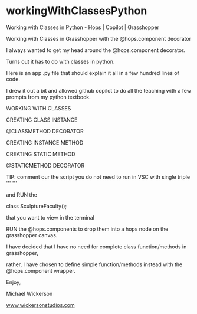 # workingWithClassesPython
Working with Classes in Python - Hops | Copilot | Grasshopper

Working with Classes in Grasshopper with the @hops.component decorator



I always wanted to get my head around the @hops.component decorator.

Turns out it has to do with classes in python.



Here is an app .py file that should explain it all in a few hundred lines of code.

I drew it out a bit and allowed github copilot to do all the teaching with a few prompts from my python textbook.



WORKING WITH CLASSES

CREATING CLASS INSTANCE

@CLASSMETHOD DECORATOR

CREATING INSTANCE METHOD

CREATING STATIC METHOD

@STATICMETHOD DECORATOR



TIP: comment our the script you do not need to run in VSC with single triple ''' '''

and RUN the

class SculptureFaculty();

that you want to view in the terminal



RUN the @hops.components to drop them into a hops node on the grasshopper canvas.



I have decided that I have no need for complete class function/methods in grasshopper,

rather, I have chosen to define simple function/methods instead with the @hops.component wrapper.



Enjoy,



Michael Wickerson

www.wickersonstudios.com
